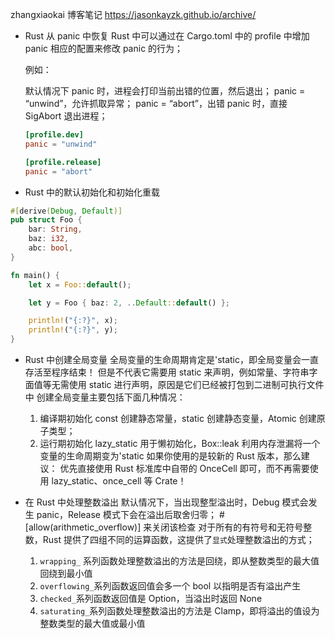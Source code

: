 zhangxiaokai 博客笔记
https://jasonkayzk.github.io/archive/

- Rust 从 panic 中恢复
  Rust 中可以通过在 Cargo.toml 中的 profile 中增加 panic 相应的配置来修改 panic 的行为；

  例如：

  默认情况下 panic 时，进程会打印当前出错的位置，然后退出；
  panic = “unwind”，允许抓取异常；
  panic = “abort”，出错 panic 时，直接 SigAbort 退出进程；

  ```toml
  [profile.dev]
  panic = "unwind"

  [profile.release]
  panic = "abort"
  ```

- Rust 中的默认初始化和初始化重载

```rust
#[derive(Debug, Default)]
pub struct Foo {
    bar: String,
    baz: i32,
    abc: bool,
}

fn main() {
    let x = Foo::default();

    let y = Foo { baz: 2, ..Default::default() };

    println!("{:?}", x);
    println!("{:?}", y);
}
```

- Rust 中创建全局变量
  全局变量的生命周期肯定是'static，即全局变量会一直存活至程序结束！
  但是不代表它需要用 static 来声明，例如常量、字符串字面值等无需使用 static 进行声明，原因是它们已经被打包到二进制可执行文件中
  创建全局变量主要包括下面几种情况：

  1. 编译期初始化
     const 创建静态常量，static 创建静态变量，Atomic 创建原子类型；
  2. 运行期初始化
     lazy_static 用于懒初始化，Box::leak 利用内存泄漏将一个变量的生命周期变为'static
     如果你使用的是较新的 Rust 版本，那么建议：
     优先直接使用 Rust 标准库中自带的 OnceCell 即可，而不再需要使用 lazy_static、once_cell 等 Crate！

- 在 Rust 中处理整数溢出
  默认情况下，当出现整型溢出时，Debug 模式会发生 panic，Release 模式下会在溢出后取舍归零； #[allow(arithmetic_overflow)] 来关闭该检查
  对于所有的有符号和无符号整数，Rust 提供了四组不同的运算函数，这提供了`显式`处理整数溢出的方式；
  1. `wrapping_` 系列函数处理整数溢出的方法是回绕，即从整数类型的最大值回绕到最小值
  2. `overflowing_`系列函数返回值会多一个 bool 以指明是否有溢出产生
  3. `checked_`系列函数返回值是 Option，当溢出时返回 None
  4. `saturating_`系列函数处理整数溢出的方法是 Clamp，即将溢出的值设为整数类型的最大值或最小值
